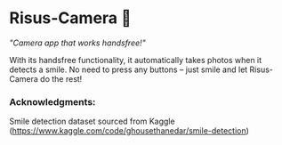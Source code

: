 # Risus-Camera 👻
_"Camera app that works handsfree!"_

With its handsfree functionality, it automatically takes photos when it detects a smile. No need to press any buttons – just smile and let Risus-Camera do the rest!

### Acknowledgments:

Smile detection dataset sourced from Kaggle (https://www.kaggle.com/code/ghousethanedar/smile-detection)